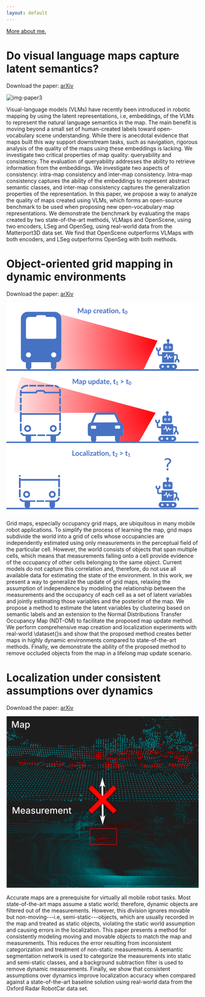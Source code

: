 ```yaml
---
layout: default
---
```


[More about me.](/about.md)

# Do visual language maps capture latent semantics?

Download the paper: [arXiv](https://arxiv.org/abs/2403.10117)

![img-paper3](images/qualitative-red-gt.png)

Visual-language models (VLMs) have recently been introduced in robotic mapping by using the latent representations, i.e, embeddings, of the VLMs to represent the natural language semantics in the map. The main benefit is moving beyond a small set of human-created labels toward open-vocabulary scene understanding. While there is anecdotal evidence that maps built this way support downstream tasks, such as navigation, rigorous analysis of the quality of the maps using these embeddings is lacking. We investigate two critical properties of map quality: queryability and consistency. The evaluation of queryability addresses the ability to retrieve information from the embeddings. We investigate two aspects of consistency: intra-map consistency and inter-map consistency. Intra-map consistency captures the ability of the embeddings to represent abstract semantic classes, and inter-map consistency captures the generalization properties of the representation. In this paper, we propose a way to analyze the quality of maps created using VLMs, which forms an open-source benchmark to be used when proposing new open-vocabulary map representations. We demonstrate the benchmark by evaluating the maps created by two state-of-the-art methods, VLMaps and OpenScene, using two encoders, LSeg and OpenSeg, using real-world data from the Matterport3D data set. We find that OpenScene outperforms VLMaps with both encoders, and LSeg outperforms OpenSeg with both methods.

# Object-oriented grid mapping in dynamic environments


Download the paper: [arXiv](https://arxiv.org/abs/2309.08324)

![img-paper2](images/illustration-draft.png)

Grid maps, especially occupancy grid maps, are ubiquitous in many mobile robot applications. To simplify the process of learning the map, grid maps subdivide the world into a grid of cells whose occupancies are independently estimated using only measurements in the perceptual field of the particular cell. However, the world consists of objects that span multiple cells, which means that measurements falling onto a cell provide evidence of the occupancy of other cells belonging to the same object. Current models do not capture this correlation and, therefore, do not use all available data for estimating the state of the environment.
In this work, we present a way to generalize the update of grid maps, relaxing the assumption of independence by modeling the relationship between the measurements and the occupancy of each cell as a set of latent variables and jointly estimating those variables and the posterior of the map.
We propose a method to estimate the latent variables by clustering based on semantic labels and an extension to the Normal Distributions Transfer Occupancy Map (NDT-OM) to facilitate the proposed map update method. We perform comprehensive map creation and localization experiments with real-world \dataset{}s and show that the proposed method creates better maps in highly dynamic environments compared to state-of-the-art methods. Finally, we demonstrate the ability of the proposed method to remove occluded objects from the map in a lifelong map update scenario.

# Localization under consistent assumptions over dynamics

Download the paper: [arXiv](https://arxiv.org/abs/2305.16702)

![img-paper1](images/header.png)

Accurate maps are a prerequisite for virtually all mobile robot tasks. Most state-of-the-art maps assume a static world; therefore, dynamic objects are filtered out of the measurements. However, this division ignores movable but non-moving---i.e, semi-static---objects, which are usually recorded in the map and treated as static objects, violating the static world assumption and causing errors in the localization. This paper presents a method for consistently modeling moving and movable objects to match the map and measurements. This reduces the error resulting from inconsistent categorization and treatment of non-static measurements. A semantic segmentation network is used to categorize the measurements into static and semi-static classes, and a background subtraction filter is used to remove dynamic measurements. Finally, we show that consistent assumptions over dynamics improve localization accuracy when compared against a state-of-the-art baseline solution using real-world data from the Oxford Radar RobotCar data set.